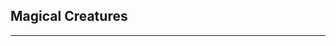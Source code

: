 ## Magical Creatures

* * * * * * * * * * * * * * * * * * * * * * * * * * * * * * * * * * * * * * * *
